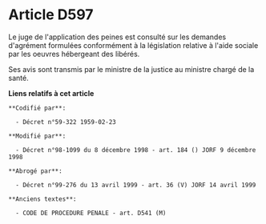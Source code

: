 # Article D597

Le juge de l'application des peines est consulté sur les demandes d'agrément formulées conformément à la législation relative
à l'aide sociale par les oeuvres hébergeant des libérés.

Ses avis sont transmis par le ministre de la justice au ministre chargé de la santé.

**Liens relatifs à cet article**

	**Codifié par**:

	  - Décret n°59-322 1959-02-23

	**Modifié par**:

	  - Décret n°98-1099 du 8 décembre 1998 - art. 184 () JORF 9 décembre 1998

	**Abrogé par**:

	  - Décret n°99-276 du 13 avril 1999 - art. 36 (V) JORF 14 avril 1999

	**Anciens textes**:

	  - CODE DE PROCEDURE PENALE - art. D541 (M)
